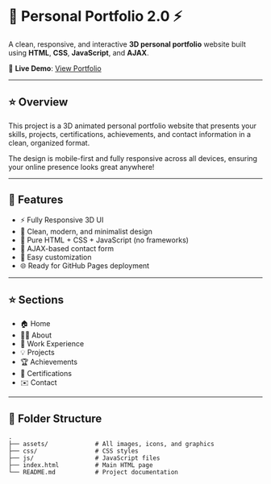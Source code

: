 # 💼 Personal Portfolio 2.0 ⚡️  
A clean, responsive, and interactive **3D personal portfolio** website built using **HTML**, **CSS**, **JavaScript**, and **AJAX**.

🔗 **Live Demo**: [View Portfolio](https://mayanksamadhiya12345.github.io/Personal-Portfolio-2.O/)

---

## ⭐ Overview

This project is a 3D animated personal portfolio website that presents your skills, projects, certifications, achievements, and contact information in a clean, organized format.

The design is mobile-first and fully responsive across all devices, ensuring your online presence looks great anywhere!

---

## 🚀 Features

- ⚡️ Fully Responsive 3D UI  
- 🎨 Clean, modern, and minimalist design  
- 🧱 Pure HTML + CSS + JavaScript (no frameworks)  
- 📡 AJAX-based contact form  
- 🔧 Easy customization  
- 🌐 Ready for GitHub Pages deployment  

---

## ⭐ Sections

- 🏠 Home
- 👨‍💼 About
- 💼 Work Experience
- 💡 Projects
- 🏆 Achievements
- 📜 Certifications
- ✉️ Contact

---

## 📁 Folder Structure


```plaintext
.
├── assets/             # All images, icons, and graphics
├── css/                # CSS styles
├── js/                 # JavaScript files
├── index.html          # Main HTML page
└── README.md           # Project documentation
